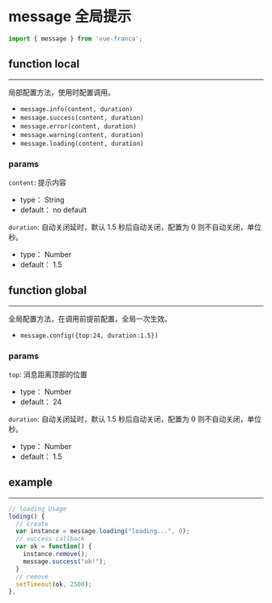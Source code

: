 # message 全局提示

``` js
import { message } from 'vue-franca';
```

## function local
---

局部配置方法，使用时配置调用。

* `message.info(content, duration)`
* `message.success(content, duration)`
* `message.error(content, duration)`
* `message.warning(content, duration)`
* `message.loading(content, duration)`

### params
`content`:
提示内容
- type： String
- default： no default

`duration`:
自动关闭延时，默认 1.5 秒后自动关闭，配置为 0 则不自动关闭，单位秒。
- type： Number
- default： 1.5

## function global
----

全局配置方法，在调用前提前配置，全局一次生效。

* `message.config({top:24, duration:1.5})`

### params
`top`:
消息距离顶部的位置
- type： Number
- default： 24

`duration`:
自动关闭延时，默认 1.5 秒后自动关闭，配置为 0 则不自动关闭，单位秒。
- type： Number
- default： 1.5

## example
---

``` js
// loading Usage
loding() {
  // create
  var instance = message.loading("loading...", 0);
  // success callback
  var ok = function() {
    instance.remove();
    message.success("ok!");
  }
  // remove
  setTimeout(ok, 2500);
},
```